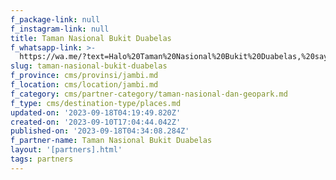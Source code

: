 ```yaml
---
f_package-link: null
f_instagram-link: null
title: Taman Nasional Bukit Duabelas
f_whatsapp-link: >-
  https://wa.me/?text=Halo%20Taman%20Nasional%20Bukit%20Duabelas,%20saya%20dapat%20info%20dari%20@loocale.id%20dan%20punya%20pertanyaan
slug: taman-nasional-bukit-duabelas
f_province: cms/provinsi/jambi.md
f_location: cms/location/jambi.md
f_category: cms/partner-category/taman-nasional-dan-geopark.md
f_type: cms/destination-type/places.md
updated-on: '2023-09-18T04:19:49.820Z'
created-on: '2023-09-10T17:04:44.042Z'
published-on: '2023-09-18T04:34:08.284Z'
f_partner-name: Taman Nasional Bukit Duabelas
layout: '[partners].html'
tags: partners
---
```



